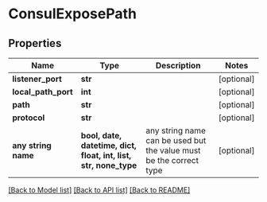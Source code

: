 # ConsulExposePath


## Properties
Name | Type | Description | Notes
------------ | ------------- | ------------- | -------------
**listener_port** | **str** |  | [optional] 
**local_path_port** | **int** |  | [optional] 
**path** | **str** |  | [optional] 
**protocol** | **str** |  | [optional] 
**any string name** | **bool, date, datetime, dict, float, int, list, str, none_type** | any string name can be used but the value must be the correct type | [optional]

[[Back to Model list]](../README.md#documentation-for-models) [[Back to API list]](../README.md#documentation-for-api-endpoints) [[Back to README]](../README.md)


